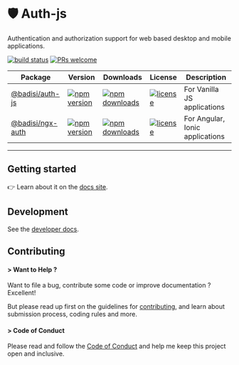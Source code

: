 # 🛡️ Auth-js

Authentication and authorization support for web based desktop and mobile applications.

[![build status](https://github.com/badisi/auth-js/workflows/CI%20tests/badge.svg)][ci-tests]
[![PRs welcome](https://img.shields.io/badge/PRs-welcome-brightgreen.svg)][pullrequest]

Package | Version | Downloads | License | Description
--- | --- | --- | --- | ---
[@badisi/auth-js](/projects/auth-js) | [![npm version](https://img.shields.io/npm/v/@badisi/auth-js.svg?color=blue&logo=npm)][npm-auth-js] | [![npm downloads](https://img.shields.io/npm/dw/@badisi/auth-js.svg?color=7986CB&logo=npm&label=npm)][npm-dl-auth-js] | [![license](https://img.shields.io/npm/l/@badisi/auth-js.svg?color=ff69b4&label=)][license] | For Vanilla JS applications
[@badisi/ngx-auth](/projects/ngx-auth) | [![npm version](https://img.shields.io/npm/v/@badisi/ngx-auth.svg?color=blue&logo=npm)][npm-ngx-auth] | [![npm downloads](https://img.shields.io/npm/dw/@badisi/ngx-auth.svg?color=7986CB&logo=npm&label=npm)][npm-dl-ngx-auth] | [![license](https://img.shields.io/npm/l/@badisi/ngx-auth.svg?color=ff69b4&label=)][license] | For Angular, Ionic applications

<hr>


## Getting started

👉 Learn about it on the [docs site][docs-site].


## Development

See the [developer docs][developer].


## Contributing

#### > Want to Help ?

Want to file a bug, contribute some code or improve documentation ? Excellent!

But please read up first on the guidelines for [contributing][contributing], and learn about submission process, coding rules and more.

#### > Code of Conduct

Please read and follow the [Code of Conduct][codeofconduct] and help me keep this project open and inclusive.




[npm-auth-js]: https://www.npmjs.com/package/@badisi/auth-js
[npm-ngx-auth]: https://www.npmjs.com/package/@badisi/ngx-auth
[npm-dl-auth-js]: https://npmcharts.com/compare/@badisi/auth-js?minimal=true
[npm-dl-ngx-auth]: https://npmcharts.com/compare/@badisi/ngx-auth?minimal=true
[ci-tests]: https://github.com/badisi/auth-js/actions?query=workflow:CI%20tests
[pullrequest]: https://github.com/badisi/auth-js/blob/master/CONTRIBUTING.md#-submitting-a-pull-request-pr
[license]: https://github.com/badisi/auth-js/blob/master/LICENSE
[developer]: https://github.com/badisi/auth-js/blob/master/DEVELOPER.md
[contributing]: https://github.com/badisi/auth-js/blob/master/CONTRIBUTING.md
[codeofconduct]: https://github.com/badisi/auth-js/blob/master/CODE_OF_CONDUCT.md
[docs-site]: https://badisi.github.io/auth-js/docs
